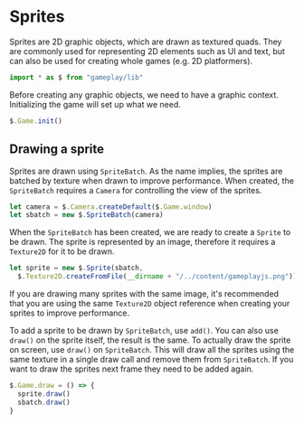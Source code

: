 # Sprites

Sprites are 2D graphic objects, which are drawn as textured quads. They are 
commonly used for representing 2D elements such as UI and text, but can also be 
used for creating whole games (e.g. 2D platformers).

```javascript
import * as $ from "gameplay/lib"
```

Before creating any graphic objects, we need to have a graphic context. 
Initializing the game will set up what we need.

```javascript
$.Game.init()
```

## Drawing a sprite

Sprites are drawn using `SpriteBatch`. As the name implies, the sprites are 
batched by texture when drawn to improve performance. When created, the 
`SpriteBatch` requires a `Camera` for controlling the view of the sprites.

```javascript
let camera = $.Camera.createDefault($.Game.window)
let sbatch = new $.SpriteBatch(camera)
```

When the `SpriteBatch` has been created, we are ready to create a `Sprite` to 
be drawn. The sprite is represented by an image, therefore it requires a 
`Texture2D` for it to be drawn.

```javascript
let sprite = new $.Sprite(sbatch, 
  $.Texture2D.createFromFile(__dirname + "/../content/gameplayjs.png"))
```

If you are drawing many sprites with the same image, it's recommended that you 
are using the same `Texture2D` object reference when creating your sprites to 
improve performance.

To add a sprite to be drawn by `SpriteBatch`, use `add()`. You can also use 
`draw()` on the sprite itself, the result is the same. To actually draw the 
sprite on screen, use `draw()` on `SpriteBatch`. This will draw all the sprites 
using the same texture in a single draw call and remove them from `SpriteBatch`. 
If you want to draw the sprites next frame they need to be added again.

```javascript
$.Game.draw = () => {
  sprite.draw()
  sbatch.draw()
}
```
